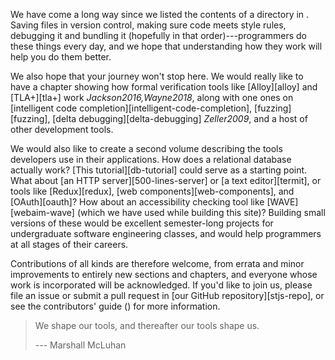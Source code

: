 ---
---

We have come a long way since we listed the contents of a directory in <span x="systems-programming"></span>.
Saving files in version control,
making sure code meets style rules,
debugging it and bundling it (hopefully in that order)---programmers do these things every day,
and we hope that understanding how they work will help you do them better.

We also hope that your journey won't stop here.
We would really like to have a chapter showing how <span g="formal_verification">formal verification tools</span>
like [Alloy][alloy] and [TLA+][tla+] work <cite>Jackson2016,Wayne2018</cite>,
along with one ones on [intelligent code completion][intelligent-code-completion],
[fuzzing][fuzzing],
[delta debugging][delta-debugging] <cite>Zeller2009</cite>,
and a host of other development tools.

We would also like to create a second volume describing the tools developers use in their applications.
How does a relational database actually work?
[This tutorial][db-tutorial] could serve as a starting point.
What about [an HTTP server][500-lines-server] or [a text editor][termit],
or tools like [Redux][redux],
[web components][web-components],
and [OAuth][oauth]?
How about an accessibility checking tool like [WAVE][webaim-wave]
(which we have used while building this site)?
Building small versions of these would be excellent semester-long projects for undergraduate software engineering classes,
and would help programmers at all stages of their careers.

Contributions of all kinds are therefore welcome,
from errata and minor improvements to entirely new sections and chapters,
and everyone whose work is incorporated will be acknowledged.
If you'd like to join us,
please file an issue or submit a pull request in [our GitHub repository][stjs-repo],
or see the contributors' guide (<span x="contributing"></span>) for more information.

> We shape our tools, and thereafter our tools shape us.
>
> --- Marshall McLuhan
